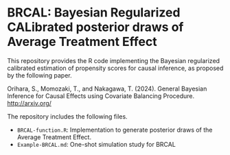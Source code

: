 # BRCAL: Bayesian Regularized CALibrated posterior draws of Average Treatment Effect

This repository provides the R code implementing the Bayesian regularized calibrated estimation of propensity scores for causal inference, as proposed by the following paper.

Orihara, S., Momozaki, T., and Nakagawa, T. (2024). General Bayesian Inference for Causal Effects using Covariate Balancing Procedure. http://arxiv.org/

The repository includes the following files.
- `BRCAL-function.R`: Implementation to generate posterior draws of the Average Treatment Effect.
- `Example-BRCAL.md`: One-shot simulation study for BRCAL
